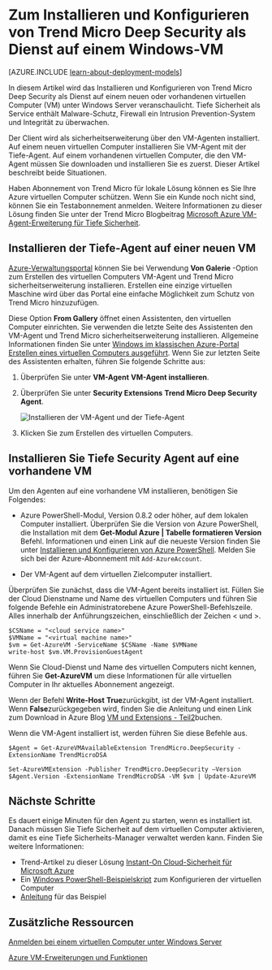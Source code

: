 <properties
    pageTitle="Installieren Sie Trend Micro Deep Security auf einer VM | Microsoft Azure"
    description="Dieser Artikel beschreibt das Installieren und Konfigurieren von Trend Micro Security auf einem virtuellen Computer mit dem klassischen Bereitstellungsmodell in Azure erstellt."
    services="virtual-machines-windows"
    documentationCenter=""
    authors="iainfoulds"
    manager="timlt"
    editor=""
    tags="azure-service-management"/>

<tags
    ms.service="virtual-machines-windows"
    ms.workload="infrastructure-services"
    ms.tgt_pltfrm="vm-multiple"
    ms.devlang="na"
    ms.topic="article"
    ms.date="08/24/2016"
    ms.author="iainfou"/>


# <a name="how-to-install-and-configure-trend-micro-deep-security-as-a-service-on-a-windows-vm"></a>Zum Installieren und Konfigurieren von Trend Micro Deep Security als Dienst auf einem Windows-VM

[AZURE.INCLUDE [learn-about-deployment-models](../../includes/learn-about-deployment-models-classic-include.md)]

In diesem Artikel wird das Installieren und Konfigurieren von Trend Micro Deep Security als Dienst auf einem neuen oder vorhandenen virtuellen Computer (VM) unter Windows Server veranschaulicht. Tiefe Sicherheit als Service enthält Malware-Schutz, Firewall ein Intrusion Prevention-System und Integrität zu überwachen.

Der Client wird als sicherheitserweiterung über den VM-Agenten installiert. Auf einem neuen virtuellen Computer installieren Sie VM-Agent mit der Tiefe-Agent. Auf einem vorhandenen virtuellen Computer, die den VM-Agent müssen Sie downloaden und installieren Sie es zuerst. Dieser Artikel beschreibt beide Situationen.

Haben Abonnement von Trend Micro für lokale Lösung können es Sie Ihre Azure virtuellen Computer schützen. Wenn Sie ein Kunde noch nicht sind, können Sie ein Testabonnement anmelden. Weitere Informationen zu dieser Lösung finden Sie unter der Trend Micro Blogbeitrag [Microsoft Azure VM-Agent-Erweiterung für Tiefe Sicherheit](http://go.microsoft.com/fwlink/p/?LinkId=403945).

## <a name="install-the-deep-security-agent-on-a-new-vm"></a>Installieren der Tiefe-Agent auf einer neuen VM

[Azure-Verwaltungsportal](http://manage.windowsazure.com) können Sie bei Verwendung **Von Galerie** -Option zum Erstellen des virtuellen Computers VM-Agent und Trend Micro sicherheitserweiterung installieren. Erstellen eine einzige virtuellen Maschine wird über das Portal eine einfache Möglichkeit zum Schutz von Trend Micro hinzuzufügen.

Diese Option **From Gallery** öffnet einen Assistenten, den virtuellen Computer einrichten. Sie verwenden die letzte Seite des Assistenten den VM-Agent und Trend Micro sicherheitserweiterung installieren. Allgemeine Informationen finden Sie unter [Windows im klassischen Azure-Portal Erstellen eines virtuellen Computers ausgeführt](virtual-machines-windows-classic-tutorial.md). Wenn Sie zur letzten Seite des Assistenten erhalten, führen Sie folgende Schritte aus:

1.  Überprüfen Sie unter **VM-Agent** **VM-Agent installieren**.

2.  Überprüfen Sie unter **Security Extensions** **Trend Micro Deep Security Agent**.

    ![Installieren der VM-Agent und der Tiefe-Agent](./media/virtual-machines-windows-classic-install-trend/InstallVMAgentandTrend.png)

3.  Klicken Sie zum Erstellen des virtuellen Computers.

## <a name="install-the-deep-security-agent-on-an-existing-vm"></a>Installieren Sie Tiefe Security Agent auf eine vorhandene VM

Um den Agenten auf eine vorhandene VM installieren, benötigen Sie Folgendes:

- Azure PowerShell-Modul, Version 0.8.2 oder höher, auf dem lokalen Computer installiert. Überprüfen Sie die Version von Azure PowerShell, die Installation mit dem **Get-Modul Azure | Tabelle formatieren Version** Befehl. Informationen und einen Link auf die neueste Version finden Sie unter [Installieren und Konfigurieren von Azure PowerShell](../powershell-install-configure.md). Melden Sie sich bei der Azure-Abonnement mit `Add-AzureAccount`.

- Der VM-Agent auf dem virtuellen Zielcomputer installiert.

Überprüfen Sie zunächst, dass die VM-Agent bereits installiert ist. Füllen Sie der Cloud Dienstname und Name des virtuellen Computers und führen Sie folgende Befehle ein Administratorebene Azure PowerShell-Befehlszeile. Alles innerhalb der Anführungszeichen, einschließlich der Zeichen < und >.

    $CSName = "<cloud service name>"
    $VMName = "<virtual machine name>"
    $vm = Get-AzureVM -ServiceName $CSName -Name $VMName
    write-host $vm.VM.ProvisionGuestAgent

Wenn Sie Cloud-Dienst und Name des virtuellen Computers nicht kennen, führen Sie **Get-AzureVM** um diese Informationen für alle virtuellen Computer in Ihr aktuelles Abonnement angezeigt.

Wenn der Befehl **Write-Host** **True**zurückgibt, ist der VM-Agent installiert. Wenn **False**zurückgegeben wird, finden Sie die Anleitung und einen Link zum Download in Azure Blog [VM und Extensions - Teil2](http://go.microsoft.com/fwlink/p/?LinkId=403947)buchen.

Wenn die VM-Agent installiert ist, werden führen Sie diese Befehle aus.

    $Agent = Get-AzureVMAvailableExtension TrendMicro.DeepSecurity -ExtensionName TrendMicroDSA

    Set-AzureVMExtension -Publisher TrendMicro.DeepSecurity –Version $Agent.Version -ExtensionName TrendMicroDSA -VM $vm | Update-AzureVM

## <a name="next-steps"></a>Nächste Schritte

Es dauert einige Minuten für den Agent zu starten, wenn es installiert ist. Danach müssen Sie Tiefe Sicherheit auf dem virtuellen Computer aktivieren, damit es eine Tiefe Sicherheits-Manager verwaltet werden kann. Finden Sie weitere Informationen:

- Trend-Artikel zu dieser Lösung [Instant-On Cloud-Sicherheit für Microsoft Azure](http://go.microsoft.com/fwlink/?LinkId=404101)
- Ein [Windows PowerShell-Beispielskript](http://go.microsoft.com/fwlink/?LinkId=404100) zum Konfigurieren der virtuellen Computer
- [Anleitung](http://go.microsoft.com/fwlink/?LinkId=404099) für das Beispiel

## <a name="additional-resources"></a>Zusätzliche Ressourcen

[Anmelden bei einem virtuellen Computer unter Windows Server]

[Azure VM-Erweiterungen und Funktionen]


<!--Link references-->
[Anmelden bei einem virtuellen Computer unter Windows Server]: virtual-machines-windows-classic-connect-logon.md
[Azure VM-Erweiterungen und Funktionen]: http://go.microsoft.com/fwlink/p/?linkid=390493&clcid=0x409
